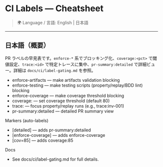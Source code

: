 # CI Labels — Cheatsheet

> 🌍 Language / 言語: English | 日本語

---

## 日本語（概要）

PR ラベルの早見表です。`enforce-*` 系でブロッキング化、`coverage:<pct>` で閾値設定、`trace:<id>` で特定トレースに集中、`pr-summary:detailed` で詳細ビュー。詳細は `docs/ci/label-gating.md` を参照。

- enforce-artifacts — make artifacts validation blocking
- enforce-testing — make testing scripts (property/replay/BDD lint) blocking
- enforce-coverage — make coverage threshold blocking
- coverage:<pct> — set coverage threshold (default 80)
- trace:<id> — focus property/replay runs (e.g., trace:inv-001)
- pr-summary:detailed — detailed PR summary view

Markers (auto-labels)
- [detailed] — adds pr-summary:detailed
- [enforce-coverage] — adds enforce-coverage
- [cov=85] — adds coverage:85

Docs
- See docs/ci/label-gating.md for full details.

